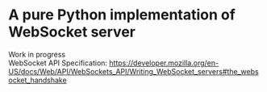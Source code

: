 # A pure Python implementation of WebSocket server

Work in progress\
WebSocket API Specification: https://developer.mozilla.org/en-US/docs/Web/API/WebSockets_API/Writing_WebSocket_servers#the_websocket_handshake
